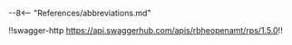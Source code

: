 --8<-- "References/abbreviations.md"

<style>
  .md-typeset h1,
  .md-content__button {
    display: none;
  }
</style>

!!swagger-http https://api.swaggerhub.com/apis/rbheopenamt/rps/1.5.0!!